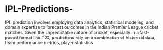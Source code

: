 # IPL-Predictions-
IPL prediction involves employing data analytics, statistical modeling, and domain expertise to forecast outcomes in the Indian Premier League cricket matches. Given the unpredictable nature of cricket, especially in a fast-paced format like T20, predictions rely on a combination of historical data, team performance metrics, player statistics.
